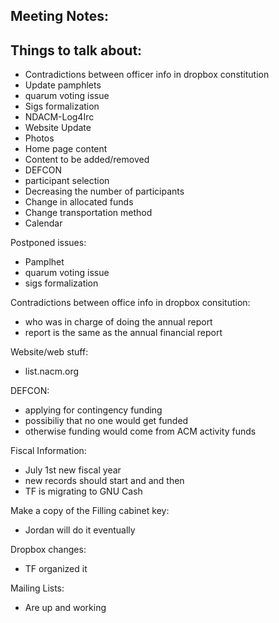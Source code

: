 <h2>Meeting Notes:</h2>

<h2>Things to talk about:</h2>

<ul>
<li>Contradictions between officer info in dropbox constitution</li>
<li>Update pamphlets</li>
<li>quarum voting issue</li>
<li>Sigs formalization</li>
<li>NDACM-Log4Irc</li>
<li>Website Update</li>
<li>Photos</li>
<li>Home page content</li>
<li>Content to be added/removed</li>
<li>DEFCON</li>
<li>participant selection</li>
<li>Decreasing the number of participants</li>
<li>Change in allocated funds</li>
<li>Change transportation method</li>
<li>Calendar</li>
</ul>

Postponed issues:
- Pamplhet
- quarum voting issue
- sigs formalization

Contradictions between office info in dropbox consitution:
- who was in charge of doing the annual report
- report is the same as the annual financial report

Website/web stuff:
- list.nacm.org

DEFCON:
- applying for contingency funding
- possibiliy that no one would get funded
- otherwise funding would come from ACM activity funds

Fiscal Information:
- July 1st new fiscal year
- new records should start and and then
- TF is migrating to GNU Cash

Make a copy of the Filling cabinet key:
- Jordan will do it eventually

Dropbox changes:
- TF organized it

Mailing Lists:
- Are up and working